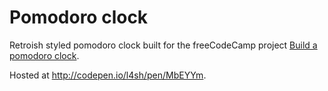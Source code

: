 # Pomodoro clock

Retroish styled pomodoro clock built for the freeCodeCamp project [Build a pomodoro clock](https://www.freecodecamp.com/challenges/build-a-pomodoro-clock).

Hosted at http://codepen.io/l4sh/pen/MbEYYm.

